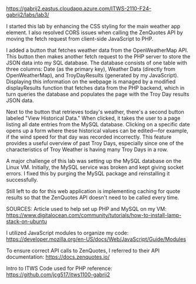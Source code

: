 https://gabrij2.eastus.cloudapp.azure.com/ITWS-2110-F24-gabrij2/labs/lab3/

I started this lab by enhancing the CSS styling for the main weather app element. I also resolved CORS issues when calling the ZenQuotes API by moving the fetch request from client-side JavaScript to PHP.

I added a button that fetches weather data from the OpenWeatherMap API. This button then makes another fetch request to the PHP server to store the JSON data into my SQL database. The database consists of one table with three columns: Date (as the primary key), Weather Data (directly from OpenWeatherMap), and TroyDayResults (generated by my JavaScript). Displaying this information on the webpage is managed by a modified displayResults function that fetches data from the PHP backend, which in turn queries the database and populates the page with the Troy Day results JSON data.

Next to the button that retrieves today's weather, there's a second button labeled "View Historical Data." When clicked, it takes the user to a page listing all date entries from the MySQL database. Clicking on a specific date opens up a form where these historical values can be edited—for example, if the wind speed for that day was recorded incorrectly. This feature provides a useful overview of past Troy Days, especially since one of the characteristics of Troy Weather is having many Troy Days in a row.

A major challenge of this lab was setting up the MySQL database on the Linux VM. Initially, the MySQL service was broken and kept giving socket errors. I fixed this by purging the MySQL package and reinstalling it successfully.

Still left to do for this web application is implementing caching for quote results so that the ZenQuotes API doesn't need to be called every time.

SOURCES:
Article used to help set up PHP and MySQL on my VM: https://www.digitalocean.com/community/tutorials/how-to-install-lamp-stack-on-ubuntu

I utilized JavaScript modules to organize my code: https://developer.mozilla.org/en-US/docs/Web/JavaScript/Guide/Modules

To ensure correct API calls to ZenQuotes, I referred to their API documentation: https://docs.zenquotes.io/

Intro to ITWS Code used for PHP reference: https://github.com/jcg517/itws1100-gabrij2
